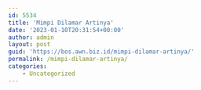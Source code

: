 ```yaml
---
id: 5534
title: 'Mimpi Dilamar Artinya'
date: '2023-01-10T20:31:54+00:00'
author: admin
layout: post
guid: 'https://bos.awn.biz.id/mimpi-dilamar-artinya/'
permalink: /mimpi-dilamar-artinya/
categories:
    - Uncategorized
---
```


